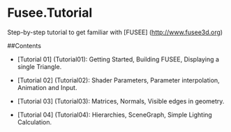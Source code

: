# Fusee.Tutorial
Step-by-step tutorial to get familiar with [FUSEE] (http://www.fusee3d.org)

##Contents

 - [Tutorial 01] (Tutorial01): Getting Started, Building FUSEE, Displaying a single Triangle.
 
 - [Tutorial 02] (Tutorial02): Shader Parameters, Parameter interpolation, Animation and Input.
 
 - [Tutorial 03] (Tutorial03): Matrices, Normals, Visible edges in geometry.
 
 - [Tutorial 04] (Tutorial04): Hierarchies, SceneGraph, Simple Lighting Calculation.
 

